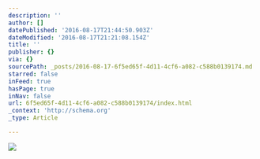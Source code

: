```yaml
---
description: ''
author: []
datePublished: '2016-08-17T21:44:50.903Z'
dateModified: '2016-08-17T21:21:08.154Z'
title: ''
publisher: {}
via: {}
sourcePath: _posts/2016-08-17-6f5ed65f-4d11-4cf6-a082-c588b0139174.md
starred: false
inFeed: true
hasPage: true
inNav: false
url: 6f5ed65f-4d11-4cf6-a082-c588b0139174/index.html
_context: 'http://schema.org'
_type: Article

---
```

![](https://the-grid-user-content.s3-us-west-2.amazonaws.com/7a27dc1c-a607-4316-8a7f-382dc07993e7.jpg)